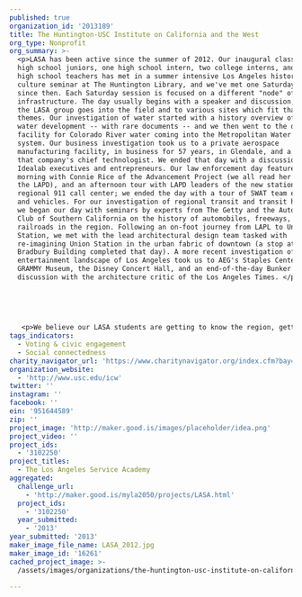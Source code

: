 ```yaml
---
published: true
organization_id: '2013189'
title: The Huntington-USC Institute on California and the West
org_type: Nonprofit
org_summary: >-
  <p>LASA has been active since the summer of 2012. Our inaugural class of 20
  high school juniors, one high school intern, two college interns, and seven
  high school teachers has met in a summer intensive Los Angeles history and
  culture seminar at The Huntington Library, and we've met one Saturday a month
  since then. Each Saturday session is focused on a different "node" of regional
  infrastructure. The day usually begins with a speaker and discussion, and then
  the LASA group goes into the field and to various sites which fit that day's
  themes. Our investigation of water started with a history overview of regional
  water development -- with rare documents -- and we then went to the dispersal
  facility for Colorado River water coming into the Metropolitan Water District
  system. Our business investigation took us to a private aerospace
  manufacturing facility, in business for 57 years, in Glendale, and a tour with
  that company's chief technologist. We ended that day with a discussion with
  Idealab executives and entrepreneurs. Our law enforcement day featured a
  morning with Connie Rice of the Advancement Project (we all read her book on
  the LAPD), and an afternoon tour with LAPD leaders of the new station and the
  regional 911 call center; we ended the day with a tour of SWAT team equipment
  and vehicles. For our investigation of regional transit and transit history,
  we began our day with seminars by experts from The Getty and the Automobile
  Club of Southern California on the history of automobiles, freeways, and
  railroads in the region. Following an on-foot journey from LAPL to Union
  Station, we met with the lead architectural design team tasked with
  re-imagining Union Station in the urban fabric of downtown (a stop at the
  Bradbury Building completed that day). A more recent investigation of the
  entertainment landscape of Los Angeles took us to AEG's Staples Center, the
  GRAMMY Museum, the Disney Concert Hall, and an end-of-the-day Bunker Hill
  discussion with the architecture critic of the Los Angeles Times. </p>
   
   
   
   
   
   <p>We believe our LASA students are getting to know the region, getting to know one another, and beginning to build lasting ties to their home and one another through LASA's commitment to fostering engaged civic participation and civic education. We believe that we are off to a great start.</p>
tags_indicators:
  - Voting & civic engagement
  - Social connectedness
charity_navigator_url: 'https://www.charitynavigator.org/index.cfm?bay=search.profile&ein=951644589'
organization_website:
  - 'http://www.usc.edu/icw'
twitter: ''
instagram: ''
facebook: ''
ein: '951644589'
zip: ''
project_image: 'http://maker.good.is/images/placeholder/idea.png'
project_video: ''
project_ids:
  - '3102250'
project_titles:
  - The Los Angeles Service Academy
aggregated:
  challenge_url:
    - 'http://maker.good.is/myla2050/projects/LASA.html'
  project_ids:
    - '3102250'
  year_submitted:
    - '2013'
year_submitted: '2013'
maker_image_file_name: LASA_2012.jpg
maker_image_id: '16261'
cached_project_image: >-
  /assets/images/organizations/the-huntington-usc-institute-on-california-and-the-west/maker.good.is/images/placeholder/idea.png

---
```

